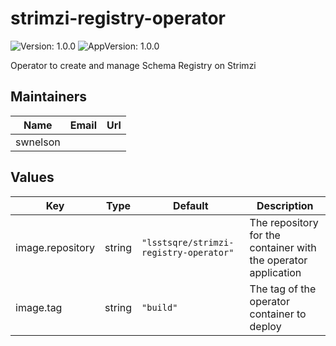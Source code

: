 # strimzi-registry-operator

![Version: 1.0.0](https://img.shields.io/badge/Version-1.0.0-informational?style=flat-square) ![AppVersion: 1.0.0](https://img.shields.io/badge/AppVersion-1.0.0-informational?style=flat-square)

Operator to create and manage Schema Registry on Strimzi

## Maintainers

| Name | Email | Url |
| ---- | ------ | --- |
| swnelson |  |  |

## Values

| Key | Type | Default | Description |
|-----|------|---------|-------------|
| image.repository | string | `"lsstsqre/strimzi-registry-operator"` | The repository for the container with the operator application |
| image.tag | string | `"build"` | The tag of the operator container to deploy |

